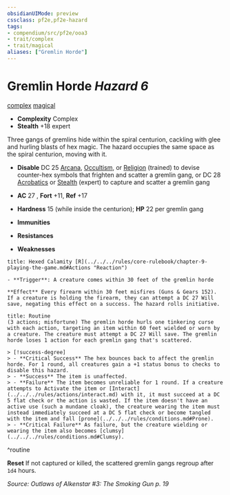 ```yaml
---
obsidianUIMode: preview
cssclass: pf2e,pf2e-hazard
tags:
- compendium/src/pf2e/ooa3
- trait/complex
- trait/magical
aliases: ["Gremlin Horde"]
---
```

# Gremlin Horde *Hazard 6*  
[complex](../../../Rules/traits/complex.md)  [magical](../../../Rules/traits/magical.md)  

- **Complexity** Complex
- **Stealth** +18 expert  

Three gangs of gremlins hide within the spiral centurion, cackling with glee and hurling blasts of hex magic. The hazard occupies the same space as the spiral centurion, moving with it.

- **Disable** DC 25 [Arcana](../../skills.md#Arcana), [Occultism](../../skills.md#Occultism), or [Religion](../../skills.md#Religion) (trained) to devise counter-hex symbols that frighten and scatter a gremlin gang, or DC 28 [Acrobatics](../../skills.md#Acrobatics) or [Stealth](../../skills.md#Stealth) (expert) to capture and scatter a gremlin gang  

- **AC** 27 , **Fort** +11, **Ref** +17
- **Hardness** 15 (while inside the centurion); **HP** 22 per gremlin gang
- **Immunities** 
- **Resistances** 
- **Weaknesses** 
     
```ad-embed-ability
title: Hexed Calamity [R](../../../rules/core-rulebook/chapter-9-playing-the-game.md#Actions "Reaction")

- **Trigger**: A creature comes within 30 feet of the gremlin horde

**Effect** Every firearm within 30 feet misfires (Guns & Gears 152). If a creature is holding the firearm, they can attempt a DC 27 Will save, negating this effect on a success. The hazard rolls initiative.
```

```ad-pf2-summary
title: Routine
(3 actions; misfortune) The gremlin horde hurls one tinkering curse with each action, targeting an item within 60 feet wielded or worn by a creature. The creature must attempt a DC 27 Will save. The gremlin horde loses 1 action for each gremlin gang that's scattered.

> [!success-degree] 
> - **Critical Success** The hex bounces back to affect the gremlin horde. For 1 round, all creatures gain a +1 status bonus to checks to disable this hazard.
> - **Success** The item is unaffected.
> - **Failure** The item becomes unreliable for 1 round. If a creature attempts to Activate the item or [Interact](../../../rules/actions/interact.md) with it, it must succeed at a DC 5 flat check or the action is wasted. If the item doesn't have an active use (such a mundane cloak), the creature wearing the item must instead immediately succeed at a DC 5 flat check or become tangled with the item and fall [prone](../../../rules/conditions.md#Prone).
> - **Critical Failure** As failure, but the creature wielding or wearing the item also becomes [clumsy](../../../rules/conditions.md#Clumsy).
```
^routine

**Reset** If not captured or killed, the scattered gremlin gangs regroup after `1d4` hours.  

*Source: Outlaws of Alkenstar #3: The Smoking Gun p. 19*
